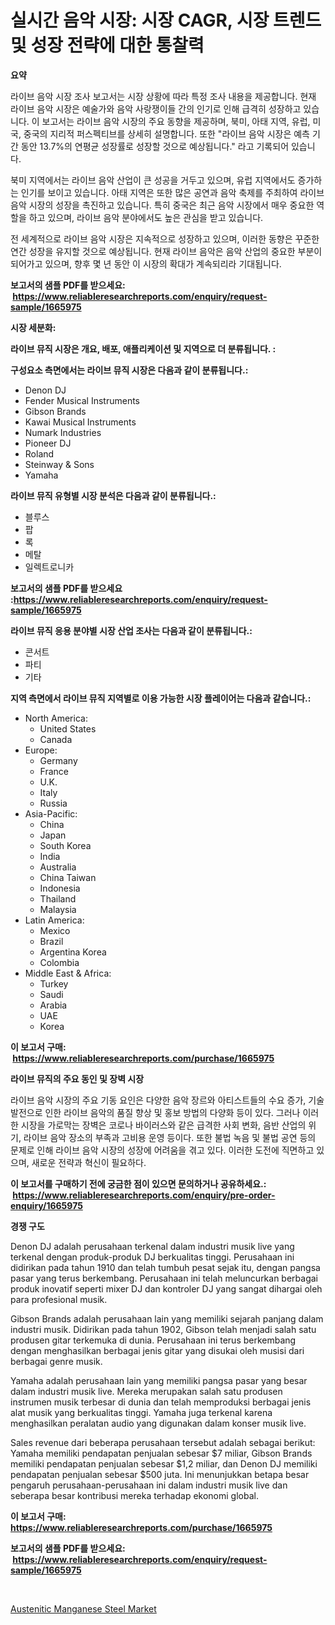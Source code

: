 <p><h1>실시간 음악 시장: 시장 CAGR, 시장 트렌드 및 성장 전략에 대한 통찰력</h1></p><p><strong>요약</strong></p>
<p><p>라이브 음악 시장 조사 보고서는 시장 상황에 따라 특정 조사 내용을 제공합니다. 현재 라이브 음악 시장은 예술가와 음악 사랑쟁이들 간의 인기로 인해 급격히 성장하고 있습니다. 이 보고서는 라이브 음악 시장의 주요 동향을 제공하며, 북미, 아태 지역, 유럽, 미국, 중국의 지리적 퍼스펙티브를 상세히 설명합니다. 또한 "라이브 음악 시장은 예측 기간 동안 13.7%의 연평균 성장률로 성장할 것으로 예상됩니다." 라고 기록되어 있습니다.</p><p>북미 지역에서는 라이브 음악 산업이 큰 성공을 거두고 있으며, 유럽 지역에서도 증가하는 인기를 보이고 있습니다. 아태 지역은 또한 많은 공연과 음악 축제를 주최하여 라이브 음악 시장의 성장을 촉진하고 있습니다. 특히 중국은 최근 음악 시장에서 매우 중요한 역할을 하고 있으며, 라이브 음악 분야에서도 높은 관심을 받고 있습니다.</p><p>전 세계적으로 라이브 음악 시장은 지속적으로 성장하고 있으며, 이러한 동향은 꾸준한 연간 성장을 유지할 것으로 예상됩니다. 현재 라이브 음악은 음악 산업의 중요한 부분이 되어가고 있으며, 향후 몇 년 동안 이 시장의 확대가 계속되리라 기대됩니다.</p></p>
<p><strong>보고서의 샘플 PDF를 받으세요: &nbsp;<a href="https://www.reliableresearchreports.com/enquiry/request-sample/1665975">https://www.reliableresearchreports.com/enquiry/request-sample/1665975</a></strong></p>
<p><strong>시장 세분화:</strong></p>
<p><strong> 라이브 뮤직 시장은 개요, 배포, 애플리케이션 및 지역으로 더 분류됩니다. :</strong></p>
<p><strong>구성요소 측면에서는 라이브 뮤직 시장은 다음과 같이 분류됩니다.:</strong></p>
<p><ul><li>Denon DJ</li><li>Fender Musical Instruments</li><li>Gibson Brands</li><li>Kawai Musical Instruments</li><li>Numark Industries</li><li>Pioneer DJ</li><li>Roland</li><li>Steinway & Sons</li><li>Yamaha</li></ul></p>
<p><strong> 라이브 뮤직 유형별 시장 분석은 다음과 같이 분류됩니다.:</strong></p>
<p><ul><li>블루스</li><li>팝</li><li>록</li><li>메탈</li><li>일렉트로니카</li></ul></p>
<p><strong>보고서의 샘플 PDF를 받으세요 :<a href="https://www.reliableresearchreports.com/enquiry/request-sample/1665975">https://www.reliableresearchreports.com/enquiry/request-sample/1665975</a></strong></p>
<p><strong> 라이브 뮤직 응용 분야별 시장 산업 조사는 다음과 같이 분류됩니다.:</strong></p>
<p><ul><li>콘서트</li><li>파티</li><li>기타</li></ul></p>
<p><strong>지역 측면에서 라이브 뮤직 지역별로 이용 가능한 시장 플레이어는 다음과 같습니다.:</strong></p>
<p><ul>
    <li>
        North America:
        <ul>
            <li>United States</li>
            <li>Canada</li>
        </ul>
    </li>
    <li>
        Europe:
        <ul>
            <li>Germany</li>
            <li>France</li>
            <li>U.K.</li>
            <li>Italy</li>
            <li>Russia</li>
        </ul>
    </li>
    <li>
        Asia-Pacific:
        <ul>
            <li>China</li>
            <li>Japan</li>
            <li>South Korea</li>
            <li>India</li>
            <li>Australia</li>
            <li>China Taiwan</li>
            <li>Indonesia</li>
            <li>Thailand</li>
            <li>Malaysia</li>
        </ul>
    </li>
    <li>
        Latin America:
        <ul>
            <li>Mexico</li>
            <li>Brazil</li>
            <li>Argentina Korea</li>
            <li>Colombia</li>
        </ul>
    </li>
    <li>
        Middle East & Africa:
        <ul>
            <li>Turkey</li>
            <li>Saudi</li>
            <li>Arabia</li>
            <li>UAE</li>
            <li>Korea</li>
        </ul>
    </li>
    </ul></p>
<p><strong>이 보고서 구매: &nbsp;<a href="https://www.reliableresearchreports.com/purchase/1665975">https://www.reliableresearchreports.com/purchase/1665975</a></strong></p>
<p><strong>라이브 뮤직의 주요 동인 및 장벽 시장</strong></p>
<p><p>라이브 음악 시장의 주요 기동 요인은 다양한 음악 장르와 아티스트들의 수요 증가, 기술 발전으로 인한 라이브 음악의 품질 향상 및 홍보 방법의 다양화 등이 있다. 그러나 이러한 시장을 가로막는 장벽은 코로나 바이러스와 같은 급격한 사회 변화, 음반 산업의 위기, 라이브 음악 장소의 부족과 고비용 운영 등이다. 또한 불법 녹음 및 불법 공연 등의 문제로 인해 라이브 음악 시장의 성장에 어려움을 겪고 있다. 이러한 도전에 직면하고 있으며, 새로운 전략과 혁신이 필요하다.</p></p>
<p><strong>이 보고서를 구매하기 전에 궁금한 점이 있으면 문의하거나 공유하세요.: &nbsp;<a href="https://www.reliableresearchreports.com/enquiry/pre-order-enquiry/1665975">https://www.reliableresearchreports.com/enquiry/pre-order-enquiry/1665975</a></strong></p>
<p><strong>경쟁 구도</strong></p>
<p><p>Denon DJ adalah perusahaan terkenal dalam industri musik live yang terkenal dengan produk-produk DJ berkualitas tinggi. Perusahaan ini didirikan pada tahun 1910 dan telah tumbuh pesat sejak itu, dengan pangsa pasar yang terus berkembang. Perusahaan ini telah meluncurkan berbagai produk inovatif seperti mixer DJ dan kontroler DJ yang sangat dihargai oleh para profesional musik.</p><p>Gibson Brands adalah perusahaan lain yang memiliki sejarah panjang dalam industri musik. Didirikan pada tahun 1902, Gibson telah menjadi salah satu produsen gitar terkemuka di dunia. Perusahaan ini terus berkembang dengan menghasilkan berbagai jenis gitar yang disukai oleh musisi dari berbagai genre musik.</p><p>Yamaha adalah perusahaan lain yang memiliki pangsa pasar yang besar dalam industri musik live. Mereka merupakan salah satu produsen instrumen musik terbesar di dunia dan telah memproduksi berbagai jenis alat musik yang berkualitas tinggi. Yamaha juga terkenal karena menghasilkan peralatan audio yang digunakan dalam konser musik live.</p><p>Sales revenue dari beberapa perusahaan tersebut adalah sebagai berikut: Yamaha memiliki pendapatan penjualan sebesar $7 miliar, Gibson Brands memiliki pendapatan penjualan sebesar $1,2 miliar, dan Denon DJ memiliki pendapatan penjualan sebesar $500 juta. Ini menunjukkan betapa besar pengaruh perusahaan-perusahaan ini dalam industri musik live dan seberapa besar kontribusi mereka terhadap ekonomi global.</p></p>
<p><strong>이 보고서 구매: &nbsp; <a href="https://www.reliableresearchreports.com/purchase/1665975">https://www.reliableresearchreports.com/purchase/1665975</a></strong></p>
<p><strong>보고서의 샘플 PDF를 받으세요: &nbsp;<a href="https://www.reliableresearchreports.com/enquiry/request-sample/1665975">https://www.reliableresearchreports.com/enquiry/request-sample/1665975</a></strong><strong></strong></p>
<p>&nbsp;</p>
<p><p><a href="https://eight-handstand-8fb.notion.site/Austenitic-Manganese-Steel-Market-A-Comprehensive-Report-of-its-Market-Share-Growth-Trends-2024--c97f14f5123a479f8851766ad5569163">Austenitic Manganese Steel Market</a></p></p>